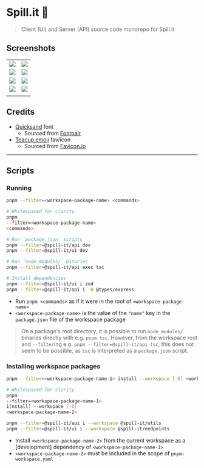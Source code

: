 # Spill.it 🍵

<!-- What's the tea?! React Router and Express app -->

> Client (UI) and Server (API) source code monorepo for Spill.it

## Screenshots

|                                                                                                           |                                                                                                   |
| --------------------------------------------------------------------------------------------------------- | ------------------------------------------------------------------------------------------------- |
| ![](https://scpihgegjljiirbbwpzs.supabase.co/storage/v1/object/public/screenshots/welcome.png)            | ![](https://scpihgegjljiirbbwpzs.supabase.co/storage/v1/object/public/screenshots/home.png)       |
| ![](https://scpihgegjljiirbbwpzs.supabase.co/storage/v1/object/public/screenshots/posts-delete.png)       | ![](https://scpihgegjljiirbbwpzs.supabase.co/storage/v1/object/public/screenshots/profile.png)    |
| ![](https://scpihgegjljiirbbwpzs.supabase.co/storage/v1/object/public/screenshots/followers-requests.png) | ![](https://scpihgegjljiirbbwpzs.supabase.co/storage/v1/object/public/screenshots/followings.png) |
| ![](https://scpihgegjljiirbbwpzs.supabase.co/storage/v1/object/public/screenshots/profile-edit.png)       | ![](https://scpihgegjljiirbbwpzs.supabase.co/storage/v1/object/public/screenshots/logout.png)     |
|                                                                                                           |                                                                                                   |

## Credits

- [Quicksand](https://fonts.google.com/specimen/Quicksand) font
  - Sourced from [Fontpair](https://www.fontpair.co/fonts/quicksand)
- [Teacup emoji](https://favicon.io/emoji-favicons/teacup-without-handle) fav/icon
  - Sourced from [Favicon.io](https://favicon.io/)

---

## Scripts

### Running

```sh
pnpm --filter=<workspace-package-name> <commands>

# Whitespaced for clarity
pnpm
--filter=<workspace-package-name>
<commands>
```

```sh
# Run `package.json` scripts
pnpm --filter=@spill-it/api dev
pnpm --filter=@spill-it/ui dev

# Run `node_modules/` binaries
pnpm --filter=@spill-it/api exec tsc

# Install dependencies
pnpm --filter=@spill-it/ui i zod
pnpm --filter=@spill-it/api i -D @types/express
```

- Run `pnpm <commands>` as if it were in the root of `<workspace-package-name>`
- `<workspace-package-name>` is the value of the `"name"` key in the `package.json` file of the workspace package

> On a package's root directory, it is possible to run `node_modules/` binaries directly with e.g. `pnpm tsc`.
> However, from the workspace root and `--filter`ing e.g. `pnpm --filter=@spill-it/api tsc`, this does not seem to be possible, as `tsc` is interpreted as a `package.json` script.

### Installing workspace packages

```sh
pnpm --filter=<workspace-package-name-1> install --workspace [-D] <workspace-package-name-2>

# Whitespaced for clarity
pnpm
--filter=<workspace-package-name-1>
i[nstall] --workspace [-D]
<workspace-package-name-2>
```

```sh
pnpm --filter=@spill-it/api i --workspace @spill-it/utils
pnpm --filter=@spill-it/ui i --workspace @spill-it/endpoints
```

- Install `<workspace-package-name-2>` from the current workspace as a [development] dependency of `<workspace-package-name-1>`
- `<workspace-package-name-2>` must be included in the scope of `pnpm-workspace.yaml`
